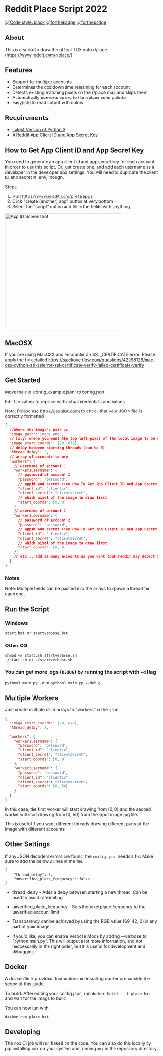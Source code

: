 # Reddit Place Script 2022

[![Code style: black](https://img.shields.io/badge/code%20style-black-000000.svg)](https://github.com/psf/black)
[![forthebadge](https://forthebadge.com/images/badges/made-with-python.svg)](https://forthebadge.com)
[![forthebadge](https://forthebadge.com/images/badges/60-percent-of-the-time-works-every-time.svg)](https://forthebadge.com)

## About

This is a script to draw the offical TUX onto r/place (<https://www.reddit.com/r/place/>).

## Features

- Support for multiple accounts
- Determines the cooldown time remaining for each account
- Detects existing matching pixels on the r/place map and skips them
- Automatically converts colors to the r/place color palette
- Easy(ish) to read output with colors

## Requirements

- [Latest Version of Python 3](https://www.python.org/downloads/)
- [A Reddit App Client ID and App Secret Key](https://www.reddit.com/prefs/apps)

## How to Get App Client ID and App Secret Key

You need to generate an app client id and app secret key for each account in order to use this script. Or, just create one, and add each username as a developer in the developer app settings. You will need to duplicate the client ID and secret in .env, though.

Steps:

1. Visit <https://www.reddit.com/prefs/apps>
2. Click "create (another) app" button at very bottom
3. Select the "script" option and fill in the fields with anything

<img width="383" alt="App ID Screenshot" src="https://user-images.githubusercontent.com/19873803/161398668-0705f122-51d3-4785-8bd9-d6700b586634.png">


## MacOSX
If you are using MacOSX and encounter an SSL_CERTIFICATE error. Please apply the fix detailed https://stackoverflow.com/questions/42098126/mac-osx-python-ssl-sslerror-ssl-certificate-verify-failed-certificate-verify  


## Get Started

Move the file 'config_example.json' to config.json

Edit the values to replace with actual credentials and values

Note: Please use https://jsonlint.com/ to check that your JSON file is correctly formatted

```json
{
  //Where the image's path is
  "image_path":"image.png",
  // [x,y] where you want the top left pixel of the local image to be drawn on canvas
  "image_start_coords": [20, 679],
  // delay between starting threads (can be 0)
  "thread_delay": 2,
  // array of accounts to use
  "workers": {
    // username of account 1
    "worker1username": {
      // password of account 1
      "password": "password",
      // appid and secret (see How To Get App Client ID And App Secret Key)
      "client_id": "clientid",
      "client_secret": "clientsecret",
      // which pixel of the image to draw first
      "start_coords": [0, 0]
    },
    // username of account 2
    "worker1username": {
      // password of account 2
      "password": "password",
      // appid and secret (see How To Get App Client ID And App Secret Key)
      "client_id": "clientid",
      "client_secret": "clientsecret",
      // which pixel of the image to draw first
      "start_coords": [0, 0]
    }
    // etc... add as many accounts as you want (but reddit may detect you the more you add)
  }
}
```

### Notes

Note: Multiple fields can be passed into the arrays to spawn a thread for each one.

## Run the Script

### Windows

```shell
start.bat or startverbose.bat
```

### Other OS

```shell
chmod +x start.sh startverbose.sh
./start.sh or ./startverbose.sh
```

### You can get more logs (`DEBUG`) by running the script with `-d` flag

`python3 main.py -d` or `python3 main.py --debug`

## Multiple Workers

Just create multiple child arrays to "workers" in the .json

```json
{
  "image_start_coords": [20, 679],
  "thread_delay": 2,

  "workers": {
    "worker1username": {
      "password": "password",
      "client_id": "clientid",
      "client_secret": "clientsecret",
      "start_coords": [0, 0]
    },
    "worker2username": {
      "password": "password",
      "client_id": "clientid",
      "client_secret": "clientsecret",
      "start_coords": [0, 50]
    }
  }
}
```

In this case, the first worker will start drawing from (0, 0) and the second worker will start drawing from (0, 50) from the input image.jpg file.

This is useful if you want different threads drawing different parts of the image with different accounts.

## Other Settings

If any JSON decoders errors are found, the `config.json` needs a fix. Make sure to add the below 2 lines in the file.

```text
{
    "thread_delay": 2,
    "unverified_place_frequency": false,
}
```

- thread_delay - Adds a delay between starting a new thread. Can be used to avoid ratelimiting
- unverified_place_frequency - Sets the pixel place frequency to the unverified account limit

- Transparency can be achieved by using the RGB value (69, 42, 0) in any part of your image
- If you'd like, you can enable Verbose Mode by adding --verbose to "python main.py". This will output a lot more information, and not neccessarily in the right order, but it is useful for development and debugging.

## Docker

A dockerfile is provided. Instructions on installing docker are outside the scope of this guide.

To build: After editing your config.json, run `docker build . -t place-bot`. and wait for the image to build

You can now run with 

`docker run place-bot`


## Developing
The nox CI job will run flake8 on the code. You can also do this locally by pip installing nox on your system and running 
`nox` in the repository directory.
